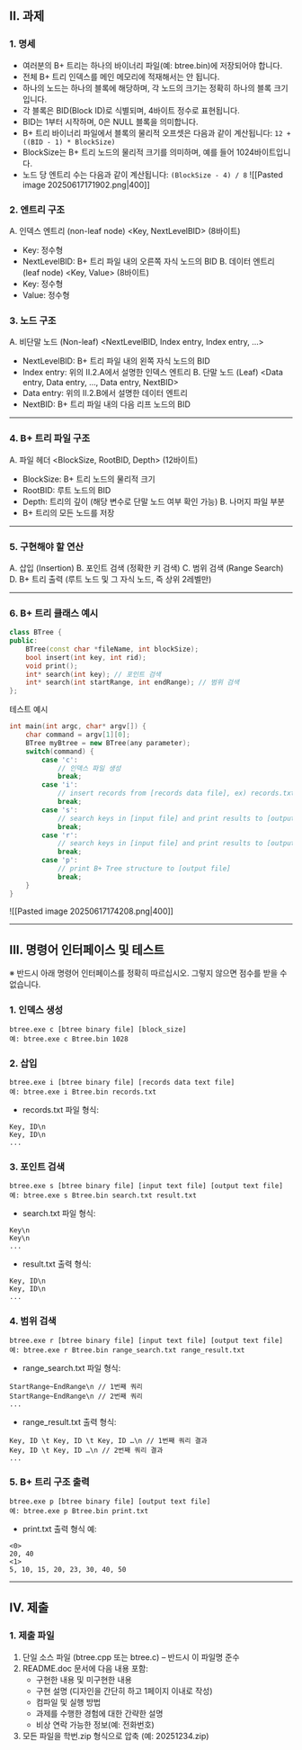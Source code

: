 ## II. 과제
### 1. 명세
- 여러분의 B+ 트리는 하나의 바이너리 파일(예: btree.bin)에 저장되어야 합니다.
- 전체 B+ 트리 인덱스를 메인 메모리에 적재해서는 안 됩니다.
- 하나의 노드는 하나의 블록에 해당하며, 각 노드의 크기는 정확히 하나의 블록 크기입니다.
- 각 블록은 BID(Block ID)로 식별되며, 4바이트 정수로 표현됩니다.
- BID는 1부터 시작하며, 0은 NULL 블록을 의미합니다.
- B+ 트리 바이너리 파일에서 블록의 물리적 오프셋은 다음과 같이 계산됩니다:
    `12 + ((BID - 1) * BlockSize)`
- BlockSize는 B+ 트리 노드의 물리적 크기를 의미하며, 예를 들어 1024바이트입니다.
- 노드 당 엔트리 수는 다음과 같이 계산됩니다:
    `(BlockSize - 4) / 8`
![[Pasted image 20250617171902.png|400]]
### 2. 엔트리 구조
A. 인덱스 엔트리 (non-leaf node)
<Key, NextLevelBID> (8바이트)
- Key: 정수형
- NextLevelBID: B+ 트리 파일 내의 오른쪽 자식 노드의 BID
B. 데이터 엔트리 (leaf node)
<Key, Value> (8바이트)
- Key: 정수형
- Value: 정수형
### 3. 노드 구조
A. 비단말 노드 (Non-leaf)
<NextLevelBID, Index entry, Index entry, …>
- NextLevelBID: B+ 트리 파일 내의 왼쪽 자식 노드의 BID
- Index entry: 위의 II.2.A에서 설명한 인덱스 엔트리
B. 단말 노드 (Leaf)
<Data entry, Data entry, …, Data entry, NextBID>
- Data entry: 위의 II.2.B에서 설명한 데이터 엔트리
- NextBID: B+ 트리 파일 내의 다음 리프 노드의 BID
---
### 4. B+ 트리 파일 구조
A. 파일 헤더
<BlockSize, RootBID, Depth> (12바이트)
- BlockSize: B+ 트리 노드의 물리적 크기
- RootBID: 루트 노드의 BID 
- Depth: 트리의 깊이 (해당 변수로 단말 노드 여부 확인 가능)
B. 나머지 파일 부분
- B+ 트리의 모든 노드를 저장
---
### 5. 구현해야 할 연산
A. 삽입 (Insertion)
B. 포인트 검색 (정확한 키 검색)
C. 범위 검색 (Range Search)
D. B+ 트리 출력 (루트 노드 및 그 자식 노드, 즉 상위 2레벨만)

---
### 6. B+ 트리 클래스 예시

```cpp
class BTree {
public:
    BTree(const char *fileName, int blockSize);
    bool insert(int key, int rid);
    void print();
    int* search(int key); // 포인트 검색
    int* search(int startRange, int endRange); // 범위 검색
};
```

테스트 예시
```cpp
int main(int argc, char* argv[]) {
    char command = argv[1][0];
    BTree myBtree = new BTree(any parameter);
    switch(command) {
        case 'c':
            // 인덱스 파일 생성
            break;
        case 'i':
            // insert records from [records data file], ex) records.txt
            break;
        case 's':
            // search keys in [input file] and print results to [output file]
            break;
        case 'r':
            // search keys in [input file] and print results to [output file]
            break;
        case 'p':
            // print B+ Tree structure to [output file]
            break;
    }
}
```

![[Pasted image 20250617174208.png|400]]

---
## III. 명령어 인터페이스 및 테스트

※ 반드시 아래 명령어 인터페이스를 정확히 따르십시오. 그렇지 않으면 점수를 받을 수 없습니다.
### 1. 인덱스 생성
```
btree.exe c [btree binary file] [block_size]
예: btree.exe c Btree.bin 1028
```
### 2. 삽입
```
btree.exe i [btree binary file] [records data text file]
예: btree.exe i Btree.bin records.txt
```
- records.txt 파일 형식:
```
Key, ID\n
Key, ID\n
...
```
### 3. 포인트 검색
```
btree.exe s [btree binary file] [input text file] [output text file]
예: btree.exe s Btree.bin search.txt result.txt
```
- search.txt 파일 형식:
```
Key\n
Key\n
...
```
- result.txt 출력 형식:
```
Key, ID\n
Key, ID\n
...
```
### 4. 범위 검색
```
btree.exe r [btree binary file] [input text file] [output text file]
예: btree.exe r Btree.bin range_search.txt range_result.txt
```
- range_search.txt 파일 형식:
```
StartRange~EndRange\n // 1번째 쿼리
StartRange~EndRange\n // 2번째 쿼리
...
```
- range_result.txt 출력 형식:
```
Key, ID \t Key, ID \t Key, ID …\n // 1번째 쿼리 결과
Key, ID \t Key, ID …\n // 2번째 쿼리 결과
...
```
### 5. B+ 트리 구조 출력
```
btree.exe p [btree binary file] [output text file]
예: btree.exe p Btree.bin print.txt
```
- print.txt 출력 형식 예:
```
<0>
20, 40
<1>
5, 10, 15, 20, 23, 30, 40, 50
```
---

## IV. 제출
### 1. 제출 파일
1. 단일 소스 파일 (btree.cpp 또는 btree.c) – 반드시 이 파일명 준수
2. README.doc 문서에 다음 내용 포함:
    - 구현한 내용 및 미구현한 내용
    - 구현 설명 (디자인을 간단히 하고 1페이지 이내로 작성)
    - 컴파일 및 실행 방법
    - 과제를 수행한 경험에 대한 간략한 설명
    - 비상 연락 가능한 정보(예: 전화번호)
3. 모든 파일을 학번.zip 형식으로 압축 (예: 20251234.zip)